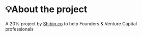 # 💡About the project

A 20% project by [Shibin.co](https://shibin.co/) to help Founders & Venture Capital professionals

